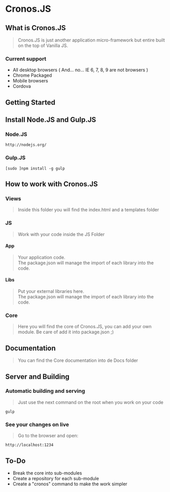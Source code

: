 Cronos.JS
=========

## What is Cronos.JS
> Cronos.JS is just another application micro-framework but entire built on the top of Vanilla JS.

### Current support
- All desktop browsers ( And... no... IE 6, 7, 8, 9 are not browsers )
- Chrome Packaged
- Mobile browsers
- Cordova

## Getting Started

## Install Node.JS and Gulp.JS

### Node.JS
```
http://nodejs.org/
```

### Gulp.JS
```
[sudo ]npm install -g gulp
```

## How to work with Cronos.JS

### Views
> Inside this folder you will find the index.html and a templates folder

### JS
> Work with your code inside the JS Folder

#### App
> Your application code.  
> The package.json will manage the import of each library into the code.

#### Libs
> Put your external libraries here.  
> The package.json will manage the import of each library into the code.

### Core
> Here you will find the core of Cronos.JS, you can add your own module. Be care of add it into package.json ;)

## Documentation
> You can find the Core documentation into de Docs folder

## Server and Building

### Automatic building and serving
> Just use the next command on the root when you work on your code  

```
gulp
```

### See your changes on live
> Go to the browser and open:  

```
http://localhost:1234
```

## To-Do
- Break the core into sub-modules
- Create a repository for each sub-module
- Create a "cronos" command to make the work simpler